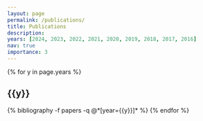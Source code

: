 ```yaml
---
layout: page
permalink: /publications/
title: Publications
description: 
years: [2024, 2023, 2022, 2021, 2020, 2019, 2018, 2017, 2016]
nav: true
importance: 3
---
```


<div class="publications">

{% for y in page.years %}
  <h2 class="year">{{y}}</h2>
  {% bibliography -f papers -q @*[year={{y}}]* %}
{% endfor %}

</div>
